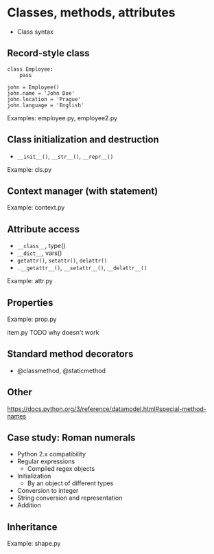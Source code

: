 # Classes, methods, attributes

  * Class syntax

## Record-style class

    class Employee:
        pass

    john = Employee()
    john.name = 'John Doe'
    john.location = 'Prague'
    john.language = 'English'

Examples: employee.py, employee2.py

## Class initialization and destruction

  * `__init__()`, `__str__()`, `__repr__()`

Example: cls.py

## Context manager (with statement)

Example: context.py

## Attribute access

  * `__class__`, type()
  * `__dict__`, vars()
  * `getattr()`, `setattr()`, `delattr()`
  * `.__getattr__()`, `__setattr__()`, `__delattr__()`

Example: attr.py

## Properties

Example: prop.py

item.py TODO why doesn't work

## Standard method decorators

  * @classmethod, @staticmethod

## Other

https://docs.python.org/3/reference/datamodel.html#special-method-names

## Case study: Roman numerals

  * Python 2.x compatibility
  * Regular expressions
      - Compiled regex objects
  * Initialization
      - By an object of different types
  * Conversion to integer
  * String conversion and representation
  * Addition

## Inheritance

Example: shape.py
